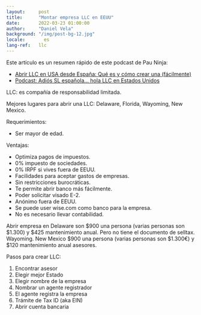 ```yaml
---
layout:     post
title:      "Montar empresa LLC en EEUU"
date:       2022-03-23 01:00:00
author:     "Daniel Vela"
background: "/img/post-bg-12.jpg"
locale:       es
lang-ref:   llc
---
```


Este artículo es un resumen rápido de este podcast de Pau Ninja:

- [Abrir LLC en USA desde España: Qué es y cómo crear una (fácilmente)](https://capitalistalibre.com/abrir-llc-en-usa-desde-espana/)
- [Podcast: Adiós SL española... hola LLC en Estados Unidos](https://podcast-espana.es/podcast/pau-ninja-el-podcast/adios-sl-espanola-hola-llc-en-estados-unidos)

LLC: es compañía de responsabilidad limitada.

Mejores lugares para abrir una LLC: Delaware, Florida, Wayoming, New Mexico.

Requerimientos:
- Ser mayor de edad.

Ventajas:
- Optimiza pagos de impuestos.
- 0% impuesto de sociedades.
- 0% IRPF si vives fuera de EEUU.
- Facilidades para aceptar gastos de empresas.
- Sin restricciones burocráticas.
- Te permite abrir banco más fácilmente.
- Poder solicitar visado E-2.
- Anónimo fuera de EEUU.
- Se puede user wise.com como banco para la empresa.
- No es necesario llevar contabilidad.

Abrir empresa en Delaware son $900 una persona (varias personas son $1.300) y $425 mantenimiento anual. Pero no tiene el documento de selltax. Wayoming. New Mexico  $900 una persona (varias personas son $1.300€) y $120 mantenimiento anual asesores.

Pasos para crear LLC:
1. Encontrar asesor
2. Elegir mejor Estado 
3. Elegir nombre de la empresa
4. Nombrar un agente registrador
5. El agente registra la empresa
6. Trámite de Tax ID (aka EIN)
7. Abrir cuenta bancaria

